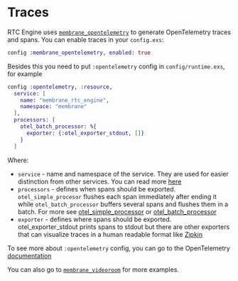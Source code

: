 # Traces

RTC Engine uses [`membrane_opentelemetry`](https://github.com/membraneframework/membrane_opentelemetry) to generate OpenTelemetry traces and spans.
You can enable traces in your `config.exs`:
```elixir
config :membrane_opentelemetry, enabled: true
```
Besides this you need to put `:opentelemetry` config in `config/runtime.exs`, for example
```elixir
config :opentelemetry, :resource,
  service: [
    name: "membrane_rtc_engine",
    namespace: "membrane"
  ],
  processors: [
    otel_batch_processor: %{
      exporter: {:otel_exporter_stdout, []}
    }
  ]
```
Where:
  * `service` - name and namespace of the service. They are used for easier distinction from other services. You can read more [here](https://opentelemetry.io/docs/reference/specification/resource/semantic_conventions/#service)
  * `processors` - defines when spans should be exported. `otel_simple_procesor` flushes each span immediately after ending it while `otel_batch_processor` buffers several spans and flushes them in a batch. For more see [otel_simple_processor](https://hexdocs.pm/opentelemetry/otel_simple_processor.html) or [otel_batch_processor](https://hexdocs.pm/opentelemetry/otel_batch_processor.html)
  * `exporter` - defines where spans should be exported. otel_exporter_stdout prints spans to stdout but there are other exporters that can visualize traces in a human readable format like [Zipkin](https://github.com/open-telemetry/opentelemetry-erlang/tree/main/apps/opentelemetry_zipkin)

To see more about `:opentelemetry` config, you can go to the OpenTelemetry [documentation](https://opentelemetry.io/docs/instrumentation/erlang/getting-started/#initialization-and-configuration)

You can also go to [`membrane_videoroom`](https://github.com/membraneframework/membrane_videoroom) for more examples.
